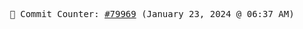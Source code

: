 <p align="center">
    <samp>
        📮 Commit Counter: <a href="https://github.com/Javascript-void0/Javascript-void0/commits/main">#79969</a> (January 23, 2024 @ 06:37 AM)
    </samp>
</p>